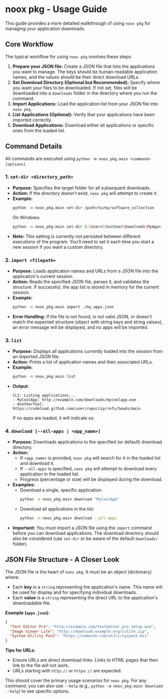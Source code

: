 # noox pkg - Usage Guide

This guide provides a more detailed walkthrough of using `noox pkg` for managing your application downloads.

## Core Workflow

The typical workflow for using `noox pkg` involves these steps:

1.  **Prepare your JSON file:** Create a JSON file that lists the applications you want to manage. The keys should be human-readable application names, and the values should be their direct download URLs.
2.  **Set Download Directory (Optional but Recommended):** Specify where you want your files to be downloaded. If not set, files will be downloaded into a `downloads` folder in the directory where you run the command.
3.  **Import Applications:** Load the application list from your JSON file into `noox pkg`.
4.  **List Applications (Optional):** Verify that your applications have been imported correctly.
5.  **Download Applications:** Download either all applications or specific ones from the loaded list.

## Command Details

All commands are executed using `python -m noox_pkg.main <command> [options]`.

### 1. `set-dir <directory_path>`

*   **Purpose:** Specifies the target folder for all subsequent downloads.
*   **Action:** If the directory doesn't exist, `noox pkg` will attempt to create it.
*   **Example:**
    ```bash
    python -m noox_pkg.main set-dir /path/to/my/software_collection
    ```
    On Windows:
    ```bash
    python -m noox_pkg.main set-dir C:\Users\YourUser\Downloads\MyApps
    ```
*   **Note:** This setting is currently not persisted between different executions of the program. You'll need to set it each time you start a new session if you want a custom directory.

### 2. `import <filepath>`

*   **Purpose:** Loads application names and URLs from a JSON file into the application's current session.
*   **Action:** Reads the specified JSON file, parses it, and validates the structure. If successful, the app list is stored in memory for the current session.
*   **Example:**
    ```bash
    python -m noox_pkg.main import ./my_apps.json
    ```
*   **Error Handling:** If the file is not found, is not valid JSON, or doesn't match the expected structure (object with string keys and string values), an error message will be displayed, and no apps will be imported.

### 3. `list`

*   **Purpose:** Displays all applications currently loaded into the session from an imported JSON file.
*   **Action:** Prints a list of application names and their associated URLs.
*   **Example:**
    ```bash
    python -m noox_pkg.main list
    ```
*   **Output:**
    ```
    CLI: Listing applications...
    - MyCoolApp: http://example.com/downloads/mycoolapp.exe
    - AnotherTool: https://codeload.github.com/user/repo/zip/refs/heads/main
    ```
    If no apps are loaded, it will indicate so.

### 4. `download [--all-apps | <app_name>]`

*   **Purpose:** Downloads applications to the specified (or default) download directory.
*   **Action:**
    *   If `<app_name>` is provided, `noox pkg` will search for it in the loaded list and download it.
    *   If `--all-apps` is specified, `noox pkg` will attempt to download every application in the loaded list.
    *   Progress (percentage or size) will be displayed during the download.
*   **Examples:**
    *   Download a single, specific application:
        ```bash
        python -m noox_pkg.main download "MyCoolApp"
        ```
    *   Download all applications in the list:
        ```bash
        python -m noox_pkg.main download --all-apps
        ```
*   **Important:** You must import a JSON file using the `import` command before you can download applications. The download directory should also be considered (use `set-dir` or be aware of the default `downloads/` folder).

## JSON File Structure - A Closer Look

The JSON file is the heart of `noox pkg`. It must be an object (dictionary) where:
*   Each **key** is a `string` representing the application's name. This name will be used for display and for specifying individual downloads.
*   Each **value** is a `string` representing the direct URL to the application's downloadable file.

**Example (`apps.json`):**
```json
{
  "Text Editor Pro": "http://example.com/texteditor_pro_setup.exe",
  "Image Viewer Lite": "http://download.example.org/ivlite.zip",
  "System Utility Pack": "https://somecdn.com/utils/syspack.msi"
}
```
**Tips for URLs:**
*   Ensure URLs are direct download links. Links to HTML pages that then link to the file will not work.
*   URLs starting with `http://` or `https://` are expected.

This should cover the primary usage scenarios for `noox pkg`. For any command, you can also use `--help` (e.g., `python -m noox_pkg.main download --help`) to see specific options.

